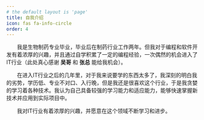 ```yaml
---
# the default layout is 'page'
title: 自我介绍
icon: fas fa-info-circle
order: 4
---
```


&emsp;&emsp;我是生物制药专业毕业，毕业后在制药行业工作两年。但我对于编程和软件开发有着浓厚的兴趣，并且通过自学积累了一定的编程经验，一次偶然的机会进入了IT行业（此处真心感谢 **吴哥** 和 **张总** 能给我机会）。

&emsp;&emsp;在进入IT行业之后的几年里，对于我来说要学的东西太多了，我深刻的明白我的劣势，学历低、专业不对口、入行晚，但是我还是很喜欢这个行业，于是我贪婪的学习着各种技术。我认为自己具备较强的学习能力和适应能力，能够快速掌握新技术并应用到实际项目中。

&emsp;&emsp;我对IT行业有着浓厚的兴趣，并愿意在这个领域不断学习和进步。
